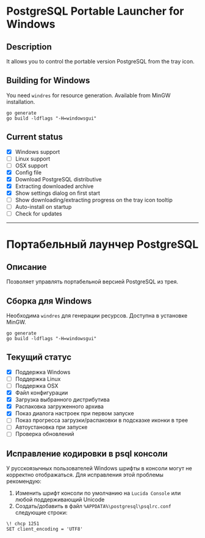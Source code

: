 # PostgreSQL Portable Launcher for Windows

## Description
It allows you to control the portable version PostgreSQL from the tray icon.

## Building for Windows
You need `windres` for resource generation. Available from MinGW installation.
```
go generate
go build -ldflags "-H=windowsgui"
```

## Current status
 - [x] Windows support
 - [ ] Linux support
 - [ ] OSX support
 - [x] Config file
 - [x] Download PostgreSQL distributive
 - [x] Extracting downloaded archive
 - [x] Show settings dialog on first start
 - [ ] Show downloading/extracting progress on the tray icon tooltip
 - [ ] Auto-install on startup
 - [ ] Check for updates

---

# Портабельный лаунчер PostgreSQL

## Описание
Позволяет управлять портабельной версией PostgreSQL из трея.

## Сборка для Windows
Необходима `windres` для генерации ресурсов. Доступна в установке MinGW.
```
go generate
go build -ldflags "-H=windowsgui"
```

## Текущий статус
 - [x] Поддержка Windows
 - [ ] Поддержка Linux
 - [ ] Поддержка OSX
 - [x] Файл конфигурации
 - [x] Загрузка выбранного дистрибутива
 - [x] Распаковка загруженного архива
 - [x] Показ диалога настроек при первом запуске
 - [ ] Показ прогресса загрузки/распаковки в подсказке иконки в трее
 - [ ] Автоустановка при запуске
 - [ ] Проверка обновлений

## Исправление кодировки в psql консоли
У русскоязычных пользователей Windows шрифты в консоли могут не корректно отображаться.
Для исправления этой проблемы рекомендую:

1. Изменить шрифт консоли по умолчанию на `Lucida Console` или любой поддерживающий Unicode
2. Создать/добавить в файл `%APPDATA%\postgresql\psqlrc.conf` следующие строки:

```
\! chcp 1251  
SET client_encoding = 'UTF8'
```